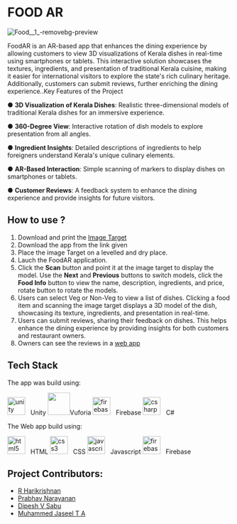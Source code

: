 # FOOD AR

![Food__1_-removebg-preview](https://github.com/user-attachments/assets/5120e0ba-03bf-47fc-9d62-e6042726341a)

FoodAR is an AR-based app that enhances the dining experience by allowing customers to view 3D visualizations of Kerala dishes in real-time using smartphones or tablets. This interactive solution showcases the textures, ingredients, and presentation of traditional Kerala cuisine, making it easier for international visitors to explore the state's rich culinary heritage. Additionally, customers can submit reviews, further enriching the dining experience..Key Features of the Project

● **3D Visualization of Kerala Dishes**: Realistic three-dimensional models of
traditional Kerala dishes for an immersive experience.

  ● **360-Degree View**: Interactive rotation of dish models to explore
presentation from all angles.

  ● **Ingredient Insights**: Detailed descriptions of ingredients to help foreigners
understand Kerala's unique culinary elements.

  ● **AR-Based Interaction**: Simple scanning of markers to display dishes on
smartphones or tablets.

  ● **Customer Reviews**: A feedback system to enhance the dining experience
and provide insights for future visitors.

## How to use ?
1. Download and print the [Image Target](https://docs.google.com/document/d/1Fy-2laU7UrWH8JR6WG3rCsG0lqenC1AUqYepix219aQ/edit?usp=sharing)
2. Download the app from the link given
3. Place the image Target on a levelled and dry place.
4. Lauch the FoodAR application.
5. Click the **Scan** button and point it at the image target to display the model. Use the **Next** and **Previous** buttons to switch models, click the **Food Info** button to view the name, description, ingredients, and price, rotate button to rotate the models.
6. Users can select Veg or Non-Veg to view a list of dishes. Clicking a food item and scanning the image target displays a 3D model of the dish, showcasing its texture, ingredients, and presentation in real-time.
7. Users can submit reviews, sharing their feedback on dishes. This helps enhance the dining experience by providing insights for both customers and restaurant owners.
8. Owners can see the reviews in a [web app](https://harikrishnan669.github.io/FoodAR-Owner/)

## Tech Stack
The app was build using:

<img src="https://skillicons.dev/icons?i=unity" height="40" alt="unity logo"/><img width="12" />Unity
<img src="https://github.com/user-attachments/assets/c97162a5-8487-4117-9025-d9b637c7ee65" width="50">Vuforia
<img src="https://skillicons.dev/icons?i=firebase" height="40" alt="firebase logo"/><img width="12" />Firebase
<img src="https://skillicons.dev/icons?i=cs" height="40" alt="csharp logo"/><img width="12" />C#


The Web app build using:

<img src="https://skillicons.dev/icons?i=html" height="40" alt="html5 logo"/><img width="12" />HTML
<img src="https://skillicons.dev/icons?i=css" height="40" alt="css3 logo"/><img width="12" />CSS
<img src="https://skillicons.dev/icons?i=js" height="40" alt="javascript logo"/><img width="12" />Javascript
<img src="https://skillicons.dev/icons?i=firebase" height="40" alt="firebase logo"/><img width="12" />Firebase

## Project Contributors:
- [R Harikrishnan](https://github.com/harikrishnan669)
- [Prabhav Narayanan](https://github.com/Prabhav04)
- [Dipesh V Sabu](https://github.com/tanx314)
- [Muhammed Jaseel T A](https://github.com/Jaseel29)

